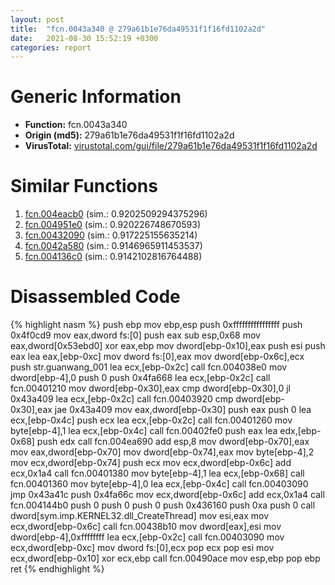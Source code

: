 ```yaml
---
layout: post
title:  "fcn.0043a340 @ 279a61b1e76da49531f1f16fd1102a2d"
date:   2021-08-30 15:52:19 +0300
categories: report
---
```


# Generic Information
- **Function:** fcn.0043a340
- **Origin (md5):** 279a61b1e76da49531f1f16fd1102a2d
- **VirusTotal:** [virustotal.com/gui/file/279a61b1e76da49531f1f16fd1102a2d][virustotal_ref]



# Similar Functions

1. [fcn.004eacb0][similar_1_ref] (sim.: 0.9202509294375296)
2. [fcn.004951e0][similar_2_ref] (sim.: 0.920226748670593)
3. [fcn.00432090][similar_3_ref] (sim.: 0.917225155635214)
4. [fcn.0042a580][similar_4_ref] (sim.: 0.9146965911453537)
5. [fcn.004136c0][similar_5_ref] (sim.: 0.9142102816764488)


# Disassembled Code

{% highlight nasm %}
push ebp
mov ebp,esp
push 0xffffffffffffffff
push 0x4f0cd9
mov eax,dword fs:[0]
push eax
sub esp,0x68
mov eax,dword[0x53ebd0]
xor eax,ebp
mov dword[ebp-0x10],eax
push esi
push eax
lea eax,[ebp-0xc]
mov dword fs:[0],eax
mov dword[ebp-0x6c],ecx
push str.guanwang_001
lea ecx,[ebp-0x2c]
call fcn.004038e0
mov dword[ebp-4],0
push 0
push 0x4fa668
lea ecx,[ebp-0x2c]
call fcn.00401210
mov dword[ebp-0x30],eax
cmp dword[ebp-0x30],0
jl 0x43a409
lea ecx,[ebp-0x2c]
call fcn.00403920
cmp dword[ebp-0x30],eax
jae 0x43a409
mov eax,dword[ebp-0x30]
push eax
push 0
lea ecx,[ebp-0x4c]
push ecx
lea ecx,[ebp-0x2c]
call fcn.00401260
mov byte[ebp-4],1
lea ecx,[ebp-0x4c]
call fcn.00402fe0
push eax
lea edx,[ebp-0x68]
push edx
call fcn.004ea690
add esp,8
mov dword[ebp-0x70],eax
mov eax,dword[ebp-0x70]
mov dword[ebp-0x74],eax
mov byte[ebp-4],2
mov ecx,dword[ebp-0x74]
push ecx
mov ecx,dword[ebp-0x6c]
add ecx,0x1a4
call fcn.00401380
mov byte[ebp-4],1
lea ecx,[ebp-0x68]
call fcn.00401360
mov byte[ebp-4],0
lea ecx,[ebp-0x4c]
call fcn.00403090
jmp 0x43a41c
push 0x4fa66c
mov ecx,dword[ebp-0x6c]
add ecx,0x1a4
call fcn.004144b0
push 0
push 0
push 0
push 0x436160
push 0xa
push 0
call dword[sym.imp.KERNEL32.dll_CreateThread]
mov esi,eax
mov ecx,dword[ebp-0x6c]
call fcn.00438b10
mov dword[eax],esi
mov dword[ebp-4],0xffffffff
lea ecx,[ebp-0x2c]
call fcn.00403090
mov ecx,dword[ebp-0xc]
mov dword fs:[0],ecx
pop ecx
pop esi
mov ecx,dword[ebp-0x10]
xor ecx,ebp
call fcn.00490ace
mov esp,ebp
pop ebp
ret 
{% endhighlight %}


[similar_1_ref]: /report/fcn.004eacb0@279a61b1e76da49531f1f16fd1102a2d
[similar_2_ref]: /report/fcn.004951e0@289859175c221b107317af7727d26c17
[similar_3_ref]: /report/fcn.00432090@279a61b1e76da49531f1f16fd1102a2d
[similar_4_ref]: /report/fcn.0042a580@279a61b1e76da49531f1f16fd1102a2d
[similar_5_ref]: /report/fcn.004136c0@279a61b1e76da49531f1f16fd1102a2d
[virustotal_ref]: https://www.virustotal.com/gui/file/279a61b1e76da49531f1f16fd1102a2d